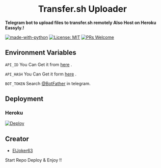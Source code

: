 <h1 align="center">Transfer.sh Uploader</h1>
<b>Telegram bot to upload files to transfer.sh remotely Also Host on Heroku Eassyly.!</b>



[![made-with-python](https://img.shields.io/badge/Made%20with-Python-1f425f.svg)](https://www.python.org/)
[![License: MIT](https://img.shields.io/badge/License-MIT-yellow.svg)](https://opensource.org/licenses/MIT)
[![PRs Welcome](https://img.shields.io/badge/PRs-welcome-brightgreen.svg?style=flat-square)](http://makeapullrequest.com)


## Environment Variables


`API_ID` You Can Get it from [here](https://my.telegram.org/) .

`API_HASH` You Can Get it form [here](https://my.telegram.org/) .

`BOT_TOKEN` Search [@BotFather](https://t.me/botfather) in telegram.

## Deployment 

### Heroku

[![Deploy](https://www.herokucdn.com/deploy/button.svg)](https://heroku.com/deploy?template=https://github.com/ElJoker63/transfer.sh-bot-telegram)




## Creator

- [ElJoker63](https://github.com/ElJoker63/transfer.sh-bot-telegram)

Start Repo Deploy & Enjoy !!

